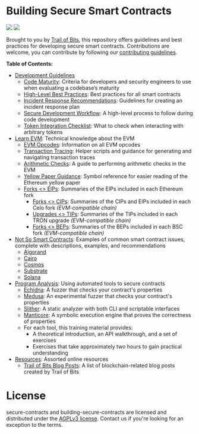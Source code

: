 # Building Secure Smart Contracts

![](https://github.com/crytic/building-secure-contracts/workflows/CI/badge.svg) ![](https://github.com/crytic/building-secure-contracts/workflows/Echidna/badge.svg)

Brought to you by [Trail of Bits](https://www.trailofbits.com/), this repository offers guidelines and best practices for developing secure smart contracts. Contributions are welcome, you can contribute by following our [contributing guidelines](https://github.com/crytic/building-secure-contracts/blob/master/CONTRIBUTING.md).

**Table of Contents:**

- [Development Guidelines](./development-guidelines)
  - [Code Maturity](./development-guidelines/code_maturity.md): Criteria for developers and security engineers to use when evaluating a codebase’s maturity
  - [High-Level Best Practices](./development-guidelines/guidelines.md): Best practices for all smart contracts
  - [Incident Response Recommendations](./development-guidelines/incident_response.md): Guidelines for creating an incident response plan
  - [Secure Development Workflow](./development-guidelines/workflow.md): A high-level process to follow during code development
  - [Token Integration Checklist](./development-guidelines/token_integration.md): What to check when interacting with arbitrary tokens
- [Learn EVM](./learn_evm): Technical knowledge about the EVM
  - [EVM Opcodes](./learn_evm/evm_opcodes.md): Information on all EVM opcodes
  - [Transaction Tracing](./learn_evm/tracing.md): Helper scripts and guidance for generating and navigating transaction traces
  - [Arithmetic Checks](./learn_evm/arithmetic-checks.md): A guide to performing arithmetic checks in the EVM
  - [Yellow Paper Guidance](./learn_evm/yellow-paper.md): Symbol reference for easier reading of the Ethereum yellow paper
  - [Forks <> EIPs](./learn_evm/eips_forks.md): Summaries of the EIPs included in each Ethereum fork
    - [Forks <> CIPs](./learn_evm/cips_forks.md): Summaries of the CIPs and EIPs included in each Celo fork _(EVM-compatible chain)_
    - [Upgrades <> TIPs](./learn_evm/tips_upgrades.md): Summaries of the TIPs included in each TRON upgrade _(EVM-compatible chain)_
    - [Forks <> BEPs](./learn_evm/beps_forks.md): Summaries of the BEPs included in each BSC fork _(EVM-compatible chain)_
- [Not So Smart Contracts](./not-so-smart-contracts): Examples of common smart contract issues, complete with descriptions, examples, and recommendations
  - [Algorand](./not-so-smart-contracts/algorand)
  - [Cairo](./not-so-smart-contracts/cairo)
  - [Cosmos](./not-so-smart-contracts/cosmos)
  - [Substrate](./not-so-smart-contracts/substrate)
  - [Solana](./not-so-smart-contracts/solana)
- [Program Analysis](./program-analysis): Using automated tools to secure contracts
  - [Echidna](./program-analysis/echidna): A fuzzer that checks your contract's properties
  - [Medusa](./program-analysis/medusa): An experimental fuzzer that checks your contract's properties
  - [Slither](./program-analysis/slither): A static analyzer with both CLI and scriptable interfaces
  - [Manticore](./program-analysis/manticore): A symbolic execution engine that proves the correctness of properties
  - For each tool, this training material provides:
    - A theoretical introduction, an API walkthrough, and a set of exercises
    - Exercises that take approximately two hours to gain practical understanding
- [Resources](./resources): Assorted online resources
  - [Trail of Bits Blog Posts](./resources/tob_blogposts.md): A list of blockchain-related blog posts created by Trail of Bits

# License

secure-contracts and building-secure-contracts are licensed and distributed under the [AGPLv3 license](https://github.com/crytic/building-secure-contracts/blob/master/LICENSE). Contact us if you're looking for an exception to the terms.
